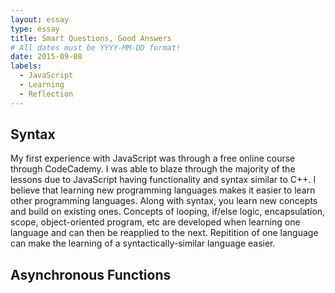 ```yaml
---
layout: essay
type: essay
title: Smart Questions, Good Answers
# All dates must be YYYY-MM-DD format!
date: 2015-09-08
labels:
  - JavaScript
  - Learning
  - Reflection
---
```

## Syntax
My first experience with JavaScript was through a free online course through CodeCademy. I was able to blaze through the majority of the lessons due to JavaScript having functionality and syntax similar to C++. I believe that learning new programming languages makes it easier to learn other programming languages. Along with syntax, you learn new concepts and build on existing ones. Concepts of looping, if/else logic, encapsulation, scope, object-oriented program, etc are developed when learning one language and can then be reapplied to the next. Repitition of one language can make the learning of a syntactically-similar language easier.

## Asynchronous Functions
